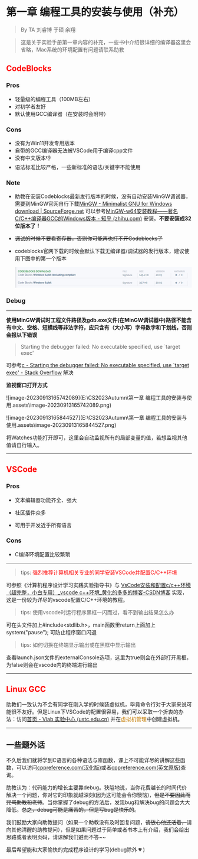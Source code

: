 # 第一章 编程工具的安装与使用（补充）

> By TA 刘睿博 于硕 余翔

> 这是关于实验手册第一章内容的补充，一些书中介绍很详细的编译器这里会省略，Mac系统的环境配置有问题请联系助教

## <font color = "red">CodeBlocks</font>

### Pros

+ 轻量级的编程工具（100MB左右）
+ 对初学者友好
+ 默认使用GCC编译器（在安装时会附带）

### Cons

+ 没有为Win11开发专用版本
+ 自带的GCC编译器无法被VSCode用于编译cpp文件
+ 没有中文版本:thumbsdown:
+ 语法标准比较严格，一些新标准的语法/关键字不能使用

### Note

+ 助教在安装Codeblocks最新发行版本的时候，没有自动安装MinGW调试器，需要到MinGW官网自行下载[MinGW - Minimalist GNU for Windows download | SourceForge.net](https://sourceforge.net/projects/mingw/) 可以参考[MinGW-w64安装教程——著名C/C++编译器GCC的Windows版本 - 知乎 (zhihu.com)](https://zhuanlan.zhihu.com/p/76613134) 安装。**不要安装成32位版本了！**

+ ~~调试的时候不要看寄存器，否则你可能再也打不开Codeblocks了~~

+ codeblocks官网下载的时候会默认下载无编译器/调试器的发行版本，建议使用下图中的第一个版本

  <img src="./assets/image-20230909145244788.png" alt="image-20230909145244788"/>

  

### Debug

---

**使用MinGW调试时工程文件路径及gdb.exe文件(在MinGW调试器中)路径不能含有中文、空格、短横线等非法字符，应只含有（大小写）字母数字和下划线，否则会报以下错误**

> Starting the debugger failed: No executable specified, use `target exec'

可参考[c - Starting the debugger failed: No executable specified, use `target exec' - Stack Overflow](https://stackoverflow.com/questions/66884293/starting-the-debugger-failed-no-executable-specified-use-target-exec) 解决

**监视窗口打开方式**

![image-20230913165742089](E:\CS2023Autumn\第一章 编程工具的安装与使用.assets\image-20230913165742089.png)

![image-20230913165844527](E:\CS2023Autumn\第一章 编程工具的安装与使用.assets\image-20230913165844527.png)

将Watches功能打开即可，这里会自动监视所有的局部变量的值，若想监视其他值请自行输入。

---

## <font color = "red">VSCode</font>

### Pros

+ 文本编辑器功能齐全、强大

+ 社区插件众多

+ 可用于开发近乎所有语言

### Cons

+ C编译环境配置比较繁琐

---

> tips: <font color = "red">强烈推荐计算机相关专业的同学安装VSCode并配置C/C++环境</font>

可参照《计算机程序设计学习实践实验指导书》与 [VsCode安装和配置c/c++环境（超完整，小白专用）_vscode c++环境_黄化的多多的博客-CSDN博客](https://blog.csdn.net/weixin_48468423/article/details/118950592) 实现，这是一份较为详尽的vscode配置C/C++环境的教程。

> tips: 使用vscode时运行程序黑框一闪而过，看不到输出结果怎么办

可在头文件加上#include<stdlib.h>，main函数里return上面加上system("pause");  可防止程序窗口闪退

> tips: 如何切换在终端显示输出或在黑框中显示输出

查看launch.json文件的externalConsole选项，这里为true则会在外部打开黑框，为false则会在vscode内的终端进行输出

---

## <font color = "red">Linux GCC</font>

助教们一致认为不会有同学在刚入学的时候装虚拟机，毕竟命令行对于大家来说可能很不友好。但是Linux下VSCode的配置很容易，我们可以采取一个折衷的办法：访问[首页 - Vlab 实验中心 (ustc.edu.cn)](https://vlab.ustc.edu.cn/) 并在<font color = C47b00>虚拟机管理</font>中创建虚拟机。

---

## 一些题外话

不久后我们就将学到C语言的各种语法与库函数，课上不可能详尽的讲解这些函数，可以访问[cppreference.com(汉化版)](https://zh.cppreference.com/w/首页)或者[cppreference.com(英文原版)](https://en.cppreference.com/w/)查询。

助教认为：代码能力的增长主要靠debug。狭隘地说，当你花费越长的时间代价解决一个问题，你对它的印象就越深刻(因为这可能会令你懊恼)，~~但是不要因此而咒骂助教和老师~~。当你掌握了debug的方法后，发现bug和解决bug的问题会大大降低。~~总之，debug可能是痛苦的，但是写bug是快乐的~~。

我们鼓励大家向助教提问（如果一个助教没有及时回复问题，~~请放心他还活着，~~请向其他清醒的助教提问），但是如果问题过于简单或者书本上有介绍，我们会给出思路或者表明页码，请谅解我们避而不答~~

最后希望能和大家愉快的完成程序设计的学习(debug除外 :broken_heart: )
